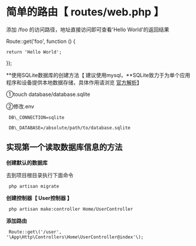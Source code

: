 # 简单的路由【 routes/web.php 】

添加 /foo 的访问路径，地址直接访问即可查看'Hello World'的返回结果

Route::get\('foo', function \(\) {

```
return 'Hello World';
```

}\);

**使用SQLite数据库的创建方法【 建议使用mysql，**SQLite致力于为单个应用程序和设备提供本地数据存储，具体作用请浏览 [官方解析](https://www.sqlite.org/whentouse.html)】

①touch database/database.sqlite

②修改.env

```
 DB\_CONNECTION=sqlite

 DB\_DATABASE=/absolute/path/to/database.sqlite
```

## **实现第一个读取数据库信息的方法**

**创建默认的数据库**

去到项目根目录执行下面命令

```
 php artisan migrate
```

**创建控制器【 User控制器 】**

```
 php artisan make:controller Home/UserController
```

**添加路由**

```
 Route::get\('/user', '\App\Http\Controllers\Home\UserController@index'\);
```



